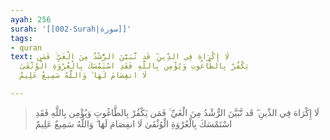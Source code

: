 ```yaml
---
ayah: 256
surah: '[[002-Surah|سورة]]'
tags:
- quran
text: لَا إِكْرَاهَ فِي الدِّينِ ۖ قَد تَّبَيَّنَ الرُّشْدُ مِنَ الْغَيِّ ۚ فَمَن
  يَكْفُرْ بِالطَّاغُوتِ وَيُؤْمِن بِاللَّهِ فَقَدِ اسْتَمْسَكَ بِالْعُرْوَةِ الْوُثْقَىٰ
  لَا انفِصَامَ لَهَا ۗ وَاللَّهُ سَمِيعٌ عَلِيمٌ

---
```

> لَا إِكْرَاهَ فِي الدِّينِ ۖ قَد تَّبَيَّنَ الرُّشْدُ مِنَ الْغَيِّ ۚ فَمَن يَكْفُرْ بِالطَّاغُوتِ وَيُؤْمِن بِاللَّهِ فَقَدِ اسْتَمْسَكَ بِالْعُرْوَةِ الْوُثْقَىٰ لَا انفِصَامَ لَهَا ۗ وَاللَّهُ سَمِيعٌ عَلِيمٌ
